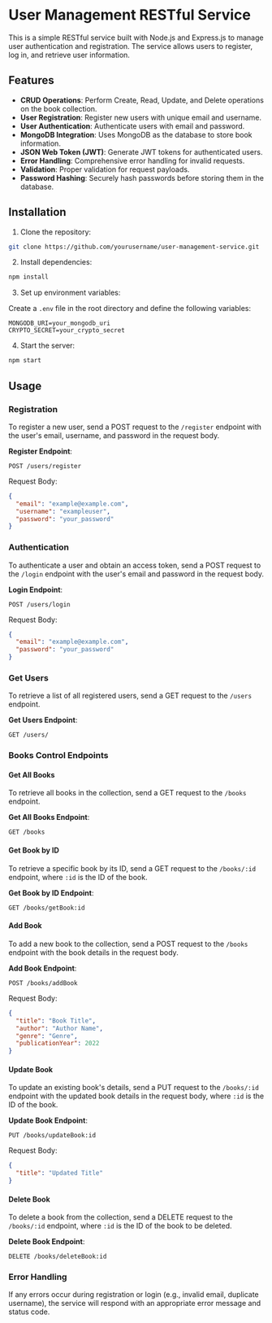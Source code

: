 # User Management RESTful Service

This is a simple RESTful service built with Node.js and Express.js to manage user authentication and registration. The service allows users to register, log in, and retrieve user information.

## Features

- **CRUD Operations**: Perform Create, Read, Update, and Delete operations on the book collection.
- **User Registration**: Register new users with unique email and username.
- **User Authentication**: Authenticate users with email and password.
- **MongoDB Integration**: Uses MongoDB as the database to store book information.
- **JSON Web Token (JWT)**: Generate JWT tokens for authenticated users.
- **Error Handling**: Comprehensive error handling for invalid requests.
- **Validation**: Proper validation for request payloads.
- **Password Hashing**: Securely hash passwords before storing them in the database.

## Installation

1. Clone the repository:

```bash
git clone https://github.com/yourusername/user-management-service.git
```

2. Install dependencies:

```bash
npm install
```

3. Set up environment variables:

Create a `.env` file in the root directory and define the following variables:

```
MONGODB_URI=your_mongodb_uri
CRYPTO_SECRET=your_crypto_secret
```

4. Start the server:

```bash
npm start
```

## Usage

### Registration

To register a new user, send a POST request to the `/register` endpoint with the user's email, username, and password in the request body.

**Register Endpoint**:

```
POST /users/register
```

Request Body:
```json
{
  "email": "example@example.com",
  "username": "exampleuser",
  "password": "your_password"
}
```

### Authentication

To authenticate a user and obtain an access token, send a POST request to the `/login` endpoint with the user's email and password in the request body.

**Login Endpoint**:

```
POST /users/login
```

Request Body:
```json
{
  "email": "example@example.com",
  "password": "your_password"
}
```

### Get Users

To retrieve a list of all registered users, send a GET request to the `/users` endpoint.

**Get Users Endpoint**:

```
GET /users/
```

### Books Control Endpoints

#### Get All Books

To retrieve all books in the collection, send a GET request to the `/books` endpoint.

**Get All Books Endpoint**:

```
GET /books
```

#### Get Book by ID

To retrieve a specific book by its ID, send a GET request to the `/books/:id` endpoint, where `:id` is the ID of the book.

**Get Book by ID Endpoint**:

```
GET /books/getBook:id
```

#### Add Book

To add a new book to the collection, send a POST request to the `/books` endpoint with the book details in the request body.

**Add Book Endpoint**:

```
POST /books/addBook
```

Request Body:
```json
{
  "title": "Book Title",
  "author": "Author Name",
  "genre": "Genre",
  "publicationYear": 2022
}
```

#### Update Book

To update an existing book's details, send a PUT request to the `/books/:id` endpoint with the updated book details in the request body, where `:id` is the ID of the book.

**Update Book Endpoint**:

```
PUT /books/updateBook:id
```

Request Body:
```json
{
  "title": "Updated Title"
}
```

#### Delete Book

To delete a book from the collection, send a DELETE request to the `/books/:id` endpoint, where `:id` is the ID of the book to be deleted.

**Delete Book Endpoint**:

```
DELETE /books/deleteBook:id
```

### Error Handling

If any errors occur during registration or login (e.g., invalid email, duplicate username), the service will respond with an appropriate error message and status code.
